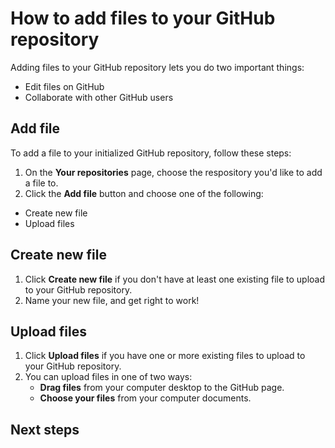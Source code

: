 # How to add files to your GitHub repository
Adding files to your GitHub repository lets you do two important things: 
- Edit files on GitHub  
- Collaborate with other GitHub users
## Add file  
To add a file to your initialized GitHub repository, follow these steps: 
1. On the **Your repositories** page, choose the respository you'd like to add a file to.
2.  Click the **Add file** button and choose one of the following:  
- Create new file 
- Upload files
## Create new file 
1. Click **Create new file** if you don't have at least one existing file to upload to your GitHub repository. 
2. Name your new file, and get right to work! 
## Upload files
1. Click **Upload files** if you have one or more existing files to upload to your GitHub repository. 
2. You can upload files in one of two ways: 
    - **Drag files** from your computer desktop to the GitHub page. 
    - **Choose your files** from your computer documents.
## Next steps 
